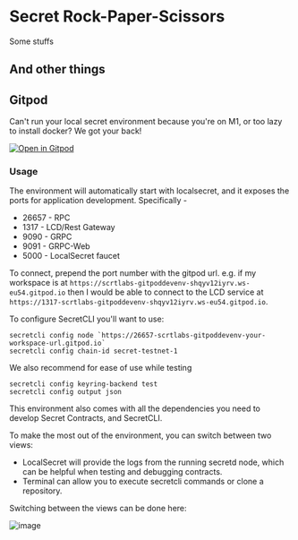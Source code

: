 # Secret Rock-Paper-Scissors

Some stuffs

## And other things

## Gitpod

Can't run your local secret environment because you're on M1, or too lazy to install docker? We got your back!

[![Open in Gitpod](https://gitpod.io/button/open-in-gitpod.svg)](https://gitpod.io/#https://github.com/scrtlabs/rps)

### Usage

The environment will automatically start with localsecret, and it exposes the ports for application development.
Specifically -

* 26657 - RPC
* 1317 - LCD/Rest Gateway
* 9090 - GRPC
* 9091 - GRPC-Web
* 5000 - LocalSecret faucet

To connect, prepend the port number with the gitpod url. e.g. if my workspace is at `https://scrtlabs-gitpoddevenv-shqyv12iyrv.ws-eu54.gitpod.io` then I would be able
to connect to the LCD service at `https://1317-scrtlabs-gitpoddevenv-shqyv12iyrv.ws-eu54.gitpod.io`.

To configure SecretCLI you'll want to use:
```
secretcli config node `https://26657-scrtlabs-gitpoddevenv-your-workspace-url.gitpod.io`
secretcli config chain-id secret-testnet-1
```

We also recommend for ease of use while testing
```
secretcli config keyring-backend test
secretcli config output json
```

This environment also comes with all the dependencies you need to develop Secret Contracts, and SecretCLI.

To make the most out of the environment, you can switch between two views:

* LocalSecret will provide the logs from the running secretd node, which can be helpful when testing and debugging contracts.
* Terminal can allow you to execute secretcli commands or clone a repository.

Switching between the views can be done here:

![image](https://user-images.githubusercontent.com/16579705/182580806-f43563ed-ab36-4403-89b3-435d7e7fc4da.png)